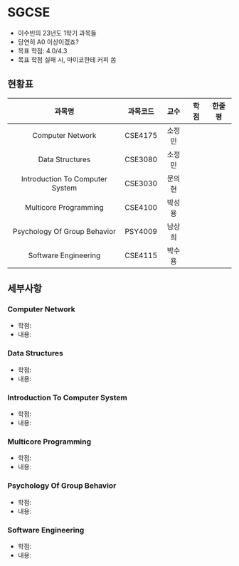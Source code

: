 # SGCSE

- 이수빈의 23년도 1학기 과목들
- 당연히 A0 이상이겠죠?
- 목표 학점: 4.0/4.3
- 목표 학점 실패 시, 마이코한테 커피 쏨

## 현황표

|과목명|과목코드|교수|학점|한줄평|
|:---:|:---:|:---:|:---:|:---:|
|Computer Network|CSE4175|소정민|||
|Data Structures|CSE3080|소정민|||
|Introduction To Computer System|CSE3030|문의현|||
|Multicore Programming|CSE4100|박성용|||
|Psychology Of Group Behavior|PSY4009|남상희|||
|Software Engineering|CSE4115|박수용|||

## 세부사항

### Computer Network

- 학점:
- 내용:

### Data Structures

- 학점:
- 내용:

### Introduction To Computer System

- 학점:
- 내용:

### Multicore Programming

- 학점:
- 내용:

### Psychology Of Group Behavior

- 학점:
- 내용:

### Software Engineering

- 학점:
- 내용:
